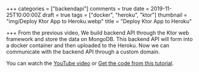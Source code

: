 +++
categories = ["backendapi"]
comments = true
date = 2019-11-25T10:00:00Z
draft = true
tags = ["docker", "heroku", "ktor"]
thumbnail = "img/Deploy Ktor App to Heroku.webp"
title = "Deploy Ktor App to Heroku"

+++
From the previous video, We build backend API through the Ktor web framework and store the data on MongoDB. This backend API will form into a docker container and then uploaded to the Heroku. Now we can communicate with the backend API through a custom domain.

You can watch the [YouTube video](https://youtu.be/XY2ae66o5XA) or [Get the code from this tutorial](https://github.com/sen-coder/Deploy-Ktor-App-to-Heroku).
